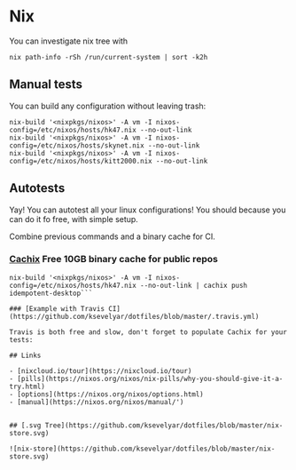 # Nix

You can investigate nix tree with

```fish
nix path-info -rSh /run/current-system | sort -k2h
```

## Manual tests

You can build any configuration without leaving trash:

```fish
nix-build '<nixpkgs/nixos>' -A vm -I nixos-config=/etc/nixos/hosts/hk47.nix --no-out-link
nix-build '<nixpkgs/nixos>' -A vm -I nixos-config=/etc/nixos/hosts/skynet.nix --no-out-link
nix-build '<nixpkgs/nixos>' -A vm -I nixos-config=/etc/nixos/hosts/kitt2000.nix --no-out-link
```

## Autotests

Yay! You can autotest all your linux configurations! You should because you can do it fo free, with simple setup.

Combine previous commands and a binary cache for CI.

### [Cachix](https://cachix.org/) Free 10GB binary cache for public repos

```fish
nix-build '<nixpkgs/nixos>' -A vm -I nixos-config=/etc/nixos/hosts/hk47.nix --no-out-link | cachix push idempotent-desktop```

### [Example with Travis CI](https://github.com/ksevelyar/dotfiles/blob/master/.travis.yml)

Travis is both free and slow, don't forget to populate Cachix for your tests:

## Links

- [nixcloud.io/tour](https://nixcloud.io/tour)
- [pills](https://nixos.org/nixos/nix-pills/why-you-should-give-it-a-try.html)
- [options](https://nixos.org/nixos/options.html)
- [manual](https://nixos.org/nixos/manual/')


## [.svg Tree](https://github.com/ksevelyar/dotfiles/blob/master/nix-store.svg)

![nix-store](https://github.com/ksevelyar/dotfiles/blob/master/nix-store.svg)

